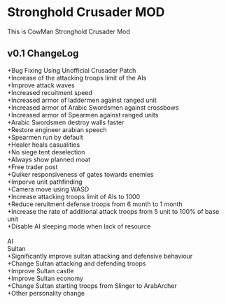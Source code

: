 # Stronghold Crusader MOD
This is CowMan Stronghold Crusader Mod

## v0.1 ChangeLog<br />
+Bug Fixing Using Unofficial Crusader Patch<br />
+Increase of the attacking troops limit of the AIs<br />
+Improve attack waves<br />
+Increased recuitment speed<br />
+Increased armor of laddermen against ranged unit<br />
+Increased armor of Arabic Swordsmen against crossbows<br />
+Increased armor of Spearmen against ranged units<br />
+Arabic Swordsmen destroy walls faster<br />
+Restore engineer arabian speech<br />
+Spearmen run by default<br />
+Healer heals casualities<br />
+No siege tent deselection<br />
+Always show planned moat<br />
+Free trader post<br />
+Quiker responsiveness of gates towards enemies<br />
+Imporve unit pathfinding<br />
+Camera move using WASD<br />
+Increase attacking troops limit of AIs to 1000<br />
+Reduce reruitment defense troops from 6 month to 1 month<br />
+Increase the rate of additional attack troops from 5 unit to 100% of base unit<br />
+Disable AI sleeping mode when lack of resource<br /><br />
AI<br />
Sultan<br />
+Significantly improve sultan attacking and defensive behaviour<br />
+Change Sultan attacking and defending troops<br />
+Improve Sultan castle<br />
+Improve Sultan economy<br />
+Change Sultan starting troops from Slinger to ArabArcher<br />
+Other personality change<br />

